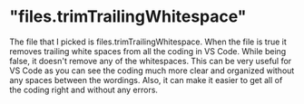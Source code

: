 # "files.trimTrailingWhitespace"

The file that I picked is files.trimTrailingWhitespace. When the file is true it removes trailing white spaces from all the coding in VS Code.  While being false, it doesn't remove any of the whitespaces. This can be very useful for VS Code as you can see the coding much more clear and organized without any spaces between the wordings. Also, it can make it easier to get all of the coding right and without any errors.